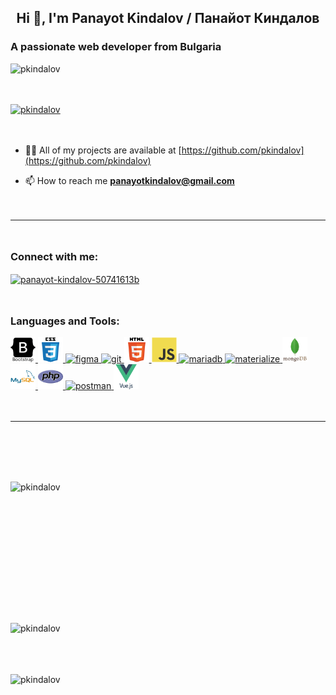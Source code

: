 <section style="margin-bottom: 3rem;">
<h1 align="center">Hi 👋, I'm Panayot Kindalov / Панайот Киндалов</h1>
<h3 align="left">A passionate web developer from Bulgaria</h3>
<p align="left"> <img src="https://komarev.com/ghpvc/?username=pkindalov&label=Profile%20views&color=0e75b6&style=flat" alt="pkindalov" /> </p>
</section>

<a href="https://github.com/ryo-ma/github-profile-trophy"><img src="https://github-profile-trophy.vercel.app/?username=pkindalov&row=1" alt="pkindalov" /></a>

<section style="margin-top: 3rem; margin-bottom: 3rem;">

- 👨‍💻 All of my projects are available at [https://github.com/pkindalov](https://github.com/pkindalov)

- 📫 How to reach me **panayotkindalov@gmail.com**
</section>

<hr />
<section style="margin-top: 3rem; margin-bottom: 3rem;">
<h3 align="left">Connect with me:</h3>
<p align="left">
<a href="https://linkedin.com/in/panayot-kindalov-50741613b" target="blank"><img align="center" src="https://raw.githubusercontent.com/rahuldkjain/github-profile-readme-generator/master/src/images/icons/Social/linked-in-alt.svg" alt="panayot-kindalov-50741613b" height="30" width="40" /></a>
</p>
</section>


<section style="margin-top: 3rem; margin-bottom: 3rem;">
<h3 align="left">Languages and Tools:</h3>

<p align="left"> <a href="https://getbootstrap.com" target="_blank" rel="noreferrer"> <img src="https://raw.githubusercontent.com/devicons/devicon/master/icons/bootstrap/bootstrap-plain-wordmark.svg" alt="bootstrap" width="40" height="40"/> </a> <a href="https://www.w3schools.com/css/" target="_blank" rel="noreferrer"> <img src="https://raw.githubusercontent.com/devicons/devicon/master/icons/css3/css3-original-wordmark.svg" alt="css3" width="40" height="40"/> </a> <a href="https://www.figma.com/" target="_blank" rel="noreferrer"> <img src="https://www.vectorlogo.zone/logos/figma/figma-icon.svg" alt="figma" width="40" height="40"/> </a> <a href="https://git-scm.com/" target="_blank" rel="noreferrer"> <img src="https://www.vectorlogo.zone/logos/git-scm/git-scm-icon.svg" alt="git" width="40" height="40"/> </a> <a href="https://www.w3.org/html/" target="_blank" rel="noreferrer"> <img src="https://raw.githubusercontent.com/devicons/devicon/master/icons/html5/html5-original-wordmark.svg" alt="html5" width="40" height="40"/> </a> <a href="https://developer.mozilla.org/en-US/docs/Web/JavaScript" target="_blank" rel="noreferrer"> <img src="https://raw.githubusercontent.com/devicons/devicon/master/icons/javascript/javascript-original.svg" alt="javascript" width="40" height="40"/> </a> <a href="https://mariadb.org/" target="_blank" rel="noreferrer"> <img src="https://www.vectorlogo.zone/logos/mariadb/mariadb-icon.svg" alt="mariadb" width="40" height="40"/> </a> <a href="https://materializecss.com/" target="_blank" rel="noreferrer"> <img src="https://raw.githubusercontent.com/prplx/svg-logos/5585531d45d294869c4eaab4d7cf2e9c167710a9/svg/materialize.svg" alt="materialize" width="40" height="40"/> </a> <a href="https://www.mongodb.com/" target="_blank" rel="noreferrer"> <img src="https://raw.githubusercontent.com/devicons/devicon/master/icons/mongodb/mongodb-original-wordmark.svg" alt="mongodb" width="40" height="40"/> </a> <a href="https://www.mysql.com/" target="_blank" rel="noreferrer"> <img src="https://raw.githubusercontent.com/devicons/devicon/master/icons/mysql/mysql-original-wordmark.svg" alt="mysql" width="40" height="40"/> </a> <a href="https://www.php.net" target="_blank" rel="noreferrer"> <img src="https://raw.githubusercontent.com/devicons/devicon/master/icons/php/php-original.svg" alt="php" width="40" height="40"/> </a> <a href="https://postman.com" target="_blank" rel="noreferrer"> <img src="https://www.vectorlogo.zone/logos/getpostman/getpostman-icon.svg" alt="postman" width="40" height="40"/> </a> <a href="https://vuejs.org/" target="_blank" rel="noreferrer"> <img src="https://raw.githubusercontent.com/devicons/devicon/master/icons/vuejs/vuejs-original-wordmark.svg" alt="vuejs" width="40" height="40"/> </a> </p>
</section>

<hr />

<section style="margin-top: 6rem; margin-bottom: 6rem;">
<p><img align="left" src="https://github-readme-stats.vercel.app/api/top-langs?username=pkindalov&show_icons=true&locale=en&layout=compact" alt="pkindalov" /></p>
</section>

<section style="margin-top: 20rem; margin-bottom: 3rem;">
<p><img align="center" src="https://github-readme-stats.vercel.app/api?username=pkindalov&show_icons=true&locale=en" alt="pkindalov" /></p>
</section>

<section style="margin-top: 4rem; margin-bottom: 3rem;">
<p><img align="center" src="https://github-readme-streak-stats.herokuapp.com/?user=pkindalov&" alt="pkindalov" /></p>
</section>
